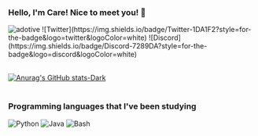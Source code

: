 ### Hello, I'm Care! Nice to meet you! 👋

<p align="left"> <img src="https://komarev.com/ghpvc/?username=adotive&label=Profile%20views&color=0e75b6&style=flat" alt="adotive"/>
![Twitter](https://img.shields.io/badge/Twitter-1DA1F2?style=for-the-badge&logo=twitter&logoColor=white)
![Discord](https://img.shields.io/badge/Discord-7289DA?style=for-the-badge&logo=discord&logoColor=white)
<br>
<br>

[![Anurag's GitHub stats-Dark](https://github-readme-stats.vercel.app/api?username=anuraghazra&show_icons=true&theme=dark#gh-dark-mode-only)](https://github.com/anuraghazra/github-readme-stats#gh-dark-mode-only)
<br>
<br>
### Programming languages that I've been studying
![Python](https://img.shields.io/badge/Python-3776AB?style=for-the-badge&logo=python&logoColor=white)
![Java](https://img.shields.io/badge/Java-ED8B00?style=for-the-badge&logo=openjdk&logoColor=white)
![Bash](https://img.shields.io/badge/Shell_Script-5C2D91?style=for-the-badge&logo=gnu-bash&logoColor=white)
